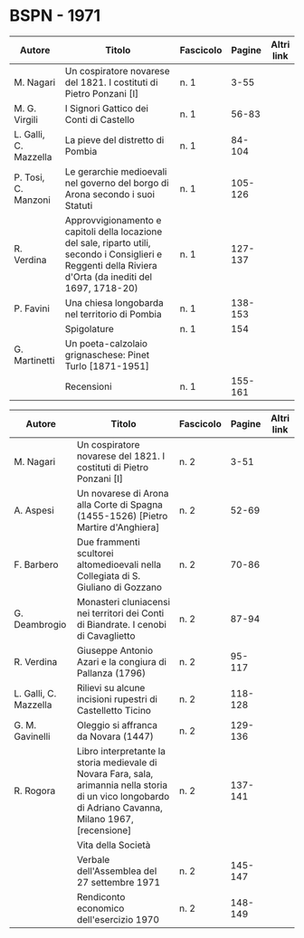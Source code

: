 # BSPN - 1971

| Autore                | Titolo                                                                                                                                                      | Fascicolo | Pagine  | Altri link |
|-----------------------|-------------------------------------------------------------------------------------------------------------------------------------------------------------|-----------|---------|------------|
| M. Nagari             | Un cospiratore novarese del 1821. I costituti di Pietro Ponzani [I]                                                                                         | n. 1      | 3-55    |            |
| M. G. Virgili         | I Signori Gattico dei Conti di Castello                                                                                                                     | n. 1      | 56-83   |            |
| L. Galli, C. Mazzella | La pieve del distretto di Pombia                                                                                                                            | n. 1      | 84-104  |            |
| P. Tosi, C. Manzoni   | Le gerarchie medioevali nel governo del borgo di Arona secondo i suoi Statuti                                                                               | n. 1      | 105-126 |            |
| R. Verdina            | Approvvigionamento e capitoli della locazione del sale, riparto utili, secondo i Consiglieri e Reggenti della Riviera d'Orta (da inediti del 1697, 1718-20) | n. 1      | 127-137 |            |
| P. Favini             | Una chiesa longobarda nel territorio di Pombia                                                                                                              | n. 1      | 138-153 |            |
|                       | Spigolature                                                                                                                                                 | n. 1      | 154     |            |
| G. Martinetti         | Un poeta-calzolaio grignaschese: Pinet Turlo [1871-1951]                                                                                                    |           |         |            |
|                       | Recensioni                                                                                                                                                  | n. 1      | 155-161 |            |

| Autore                | Titolo                                                                                                                                                   | Fascicolo | Pagine  | Altri link |
|-----------------------|----------------------------------------------------------------------------------------------------------------------------------------------------------|-----------|---------|------------|
| M. Nagari             | Un cospiratore novarese del 1821. I costituti di Pietro Ponzani [I]                                                                                      | n. 2      | 3-51    |            |
| A. Aspesi             | Un novarese di Arona alla Corte di Spagna (1455-1526) [Pietro Martire d'Anghiera]                                                                        | n. 2      | 52-69   |            |
| F. Barbero            | Due frammenti scultorei altomedioevali nella Collegiata di S. Giuliano di Gozzano                                                                        | n. 2      | 70-86   |            |
| G. Deambrogio         | Monasteri cluniacensi nei territori dei Conti di Biandrate. I cenobi di Cavaglietto                                                                      | n. 2      | 87-94   |            |
| R. Verdina            | Giuseppe Antonio Azari e la congiura di Pallanza (1796)                                                                                                  | n. 2      | 95-117  |            |
| L. Galli, C. Mazzella | Rilievi su alcune incisioni rupestri di Castelletto Ticino                                                                                               | n. 2      | 118-128 |            |
| G. M. Gavinelli       | Oleggio si affranca da Novara (1447)                                                                                                                     | n. 2      | 129-136 |            |
| R. Rogora             | Libro interpretante la storia medievale di Novara Fara, sala, arimannia nella storia di un vico longobardo di Adriano Cavanna, Milano 1967, [recensione] | n. 2      | 137-141 |            |
|                       | Vita della Società                                                                                                                                       |           |         |            |
|                       | Verbale dell'Assemblea del 27 settembre 1971                                                                                                             | n. 2      | 145-147 |            |
|                       | Rendiconto economico dell'esercizio 1970                                                                                                                 | n. 2      | 148-149 |            |
